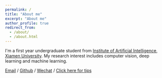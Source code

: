 ```yaml
---
permalink: /
title: "About me"
excerpt: "About me"
author_profile: true
redirect_from: 
  - /about/
  - /about.html
---
```


I'm a first year undergraduate student from [Institute of Artificial Intelligence](https://iai.xmu.edu.cn/), [Xiamen University](https://www.xmu.edu.cn/). My research interest includes computer vision, deep learning and machine learning.

[Email](mailto:horance@stu.xmu.edu.cn) / [Github](https://github.com/zhorance) / [Wechat](../images/wechat.jpg) / [Click here for tips](../images/tip.jpg)


